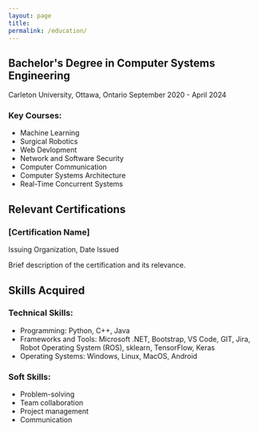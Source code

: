 ```yaml
---
layout: page
title: 
permalink: /education/
---
```



## Bachelor's Degree in Computer Systems Engineering
Carleton University, Ottawa, Ontario
September 2020 - April 2024

### Key Courses:

- Machine Learning
- Surgical Robotics
- Web Devlopment
- Network and Software Security
- Computer Communication
- Computer Systems Architecture
- Real-Time Concurrent Systems



## Relevant Certifications

### [Certification Name]
Issuing Organization, Date Issued

Brief description of the certification and its relevance.



## Skills Acquired

### Technical Skills:

- Programming: Python, C++, Java
- Frameworks and Tools: Microsoft .NET, Bootstrap, VS Code, GIT, Jira, Robot Operating System (ROS), sklearn, TensorFlow, Keras
- Operating Systems: Windows, Linux, MacOS, Android

### Soft Skills:

- Problem-solving
- Team collaboration
- Project management
- Communication